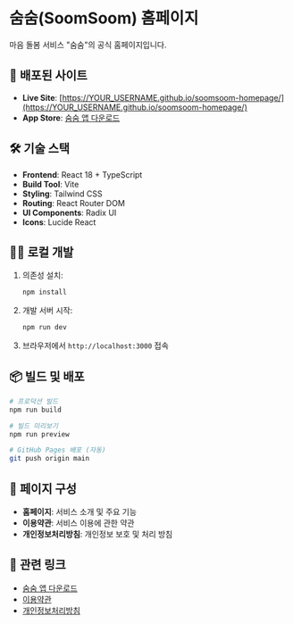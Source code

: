 # 숨숨(SoomSoom) 홈페이지

마음 돌봄 서비스 "숨숨"의 공식 홈페이지입니다.

## 🚀 배포된 사이트

- **Live Site**: [https://YOUR_USERNAME.github.io/soomsoom-homepage/](https://YOUR_USERNAME.github.io/soomsoom-homepage/)
- **App Store**: [숨숨 앱 다운로드](https://apps.apple.com/kr/app/%EC%88%A8%EC%88%A8/id6752624555)

## 🛠️ 기술 스택

- **Frontend**: React 18 + TypeScript
- **Build Tool**: Vite
- **Styling**: Tailwind CSS
- **Routing**: React Router DOM
- **UI Components**: Radix UI
- **Icons**: Lucide React

## 🏃‍♂️ 로컬 개발

1. 의존성 설치:
   ```bash
   npm install
   ```

2. 개발 서버 시작:
   ```bash
   npm run dev
   ```

3. 브라우저에서 `http://localhost:3000` 접속

## 📦 빌드 및 배포

```bash
# 프로덕션 빌드
npm run build

# 빌드 미리보기
npm run preview

# GitHub Pages 배포 (자동)
git push origin main
```

## 📄 페이지 구성

- **홈페이지**: 서비스 소개 및 주요 기능
- **이용약관**: 서비스 이용에 관한 약관
- **개인정보처리방침**: 개인정보 보호 및 처리 방침

## 🔗 관련 링크

- [숨숨 앱 다운로드](https://apps.apple.com/kr/app/%EC%88%A8%EC%88%A8/id6752624555)
- [이용약관](https://soomsoomhouse.notion.site/Terms-of-Service-2368c8e0513580f9999ccb7bb901a0d5)
- [개인정보처리방침](https://soomsoomhouse.notion.site/2378c8e0513580758730fade7689a04a)